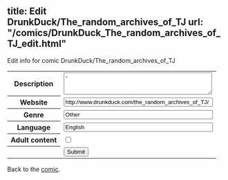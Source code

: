 title: Edit DrunkDuck/The_random_archives_of_TJ
url: "/comics/DrunkDuck_The_random_archives_of_TJ_edit.html"
---
Edit info for comic DrunkDuck/The_random_archives_of_TJ

<form name="comic" action="http://gaepostmail.appspot.com/comic/" method="post">
<table class="comicinfo">
<tr>
<th>Description</th><td><textarea name="description" cols="40" rows="3">-</textarea></td>
</tr>
<tr>
<th>Website</th><td><input type="text" name="url" value="http://www.drunkduck.com/the_random_archives_of_TJ/" size="40"/></td>
</tr>
<tr>
<th>Genre</th><td><input type="text" name="genre" value="Other" size="40"/></td>
</tr>
<tr>
<th>Language</th><td><input type="text" name="language" value="English" size="40"/></td>
</tr>
<tr>
<th>Adult content</th><td><input type="checkbox" name="adult" value="adult" /></td>
</tr>
<tr>
<th></th><td>
<input type="hidden" name="comic" value="DrunkDuck_The_random_archives_of_TJ" />
<input type="submit" name="submit" value="Submit" />
</td>
</tr>
</table>
</form>

Back to the [comic](DrunkDuck_The_random_archives_of_TJ.html).
